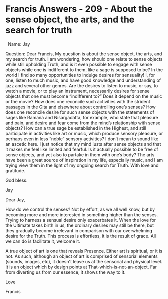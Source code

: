 # Francis Answers - 209 - About the sense object, the arts, and the search for truth

&nbsp;
Name: Jay&nbsp;
  





Question: Dear Francis, My question is about the sense object, the arts, and my search for truth. I am wondering, how should one relate to sense objects while still upholding Truth, and is it even possible to engage with sense objects while one is indifferent to them, like a sage is supposed to be? In the world I find so many opportunities to indulge desires for sensuality! I, for one, listen to much music, and have good knowledge and understanding of jazz and several other genres. Are the desires to listen to music, or say, to watch a movie, or to play an instrument, necessarily desires for sense objects that one must become &ldquo;indifferent to?&rdquo; Does it depend on the music or the movie? How does one reconcile such activities with the strident passages in the Gita and elsewhere about controlling one&rsquo;s senses? How does one reconcile desire for such sense objects with the statements of sages like Ramana and Nisargadatta, for example, who state that pleasure and pain, and desire and fear come from the mind&rsquo;s relationship with sense objects? How can a true sage be established in the Highest, and still participate in activities like art or music, which produce sensory pleasure, or perhaps even in less &ldquo;noble&rdquo; sensory activities? I don&rsquo;t mean to sound like an ascetic here. I just notice that my mind lusts after sense objects and that it makes me feel like limited and fearful. Is it actually possible to be free of sense objects, and yet also to partake in them with one&rsquo;s body? The arts have been a great source of inspiration in my life, especially music, and I am trying view them in the light of my ongoing search for Truth. With love and gratitude.&nbsp;

God bless.&nbsp;

Jay

Dear Jay,

How do we control the senses? Not by effort, as we all well know, but by becoming more and more interested in something higher than the senses. Trying to harness a sensual desire only exacerbates it. When the love for the Ultimate takes birth in us, the ordinary desires may still be there, but they gradually become irrelevant in comparison with our overwhelming desire for the Truth. This process is effortless, it is the result of grace. All we can do is facilitate it, welcome it.

A true object of art is one that reveals Presence. Either art is spiritual, or it is not. As such, although an object of art is comprised of sensorial elements (sounds, images, etc), it doesn't leave us at the sensorial and physical level. It is an object which by design points at That-which-is-not-an-object. Far from diverting us from our essence, it shows the way to it.

Love&nbsp;

Francis




